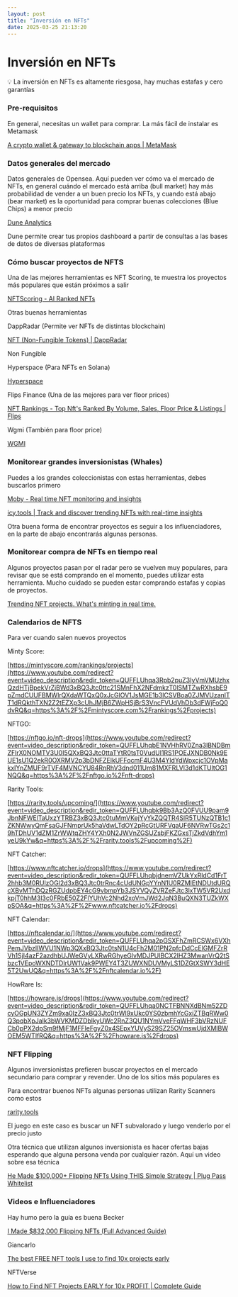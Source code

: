 ```yaml
---
layout: post
title: "Inversión en NFTs"
date: 2025-03-25 21:13:20
---
```


# Inversión en NFTs

<aside>
💡 La inversión en NFTs es altamente riesgosa, hay muchas estafas y cero garantías

</aside>

### **Pre-requisitos**

En general, necesitas un wallet para comprar. La más fácil de instalar es Metamask 

[A crypto wallet & gateway to blockchain apps | MetaMask](https://metamask.io/)

### Datos generales del mercado

Datos generales de Opensea. Aquí pueden ver cómo va el mercado de NFTs, en general cuándo el mercado está arriba (bull market) hay más probabilidad de vender a un buen precio los NFTs, y cuando está abajo (bear market) es la oportunidad para comprar buenas colecciones (Blue Chips) a menor precio

[Dune Analytics](https://dune.xyz/rchen8/opensea)

Dune permite crear tus propios dashboard a partir de consultas a las bases de datos de diversas plataformas

### Cómo buscar proyectos de NFTS

Una de las mejores herramientas es NFT Scoring, te muestra los proyectos más populares que están próximos a salir

[NFTScoring - AI Ranked NFTs](https://nftscoring.com/upcoming)

Otras buenas herramientas

DappRadar (Permite ver NFTs de distintas blockchain)

[NFT (Non-Fungible Tokens) | DappRadar](https://dappradar.com/nft)

Non Fungible

[](https://nonfungible.com/)

Hyperspace (Para NFTs en Solana)

[Hyperspace](https://hyperspace.xyz/)

Flips Finance (Una de las mejores para ver floor prices)

[NFT Rankings - Top Nft's Ranked By Volume, Sales, Floor Price & Listings | Flips](https://www.flips.finance/)

Wgmi (También para floor price)

[WGMI](https://wgmi.io/)

### Monitorear grandes inversionistas (Whales)

Puedes a los grandes coleccionistas con estas herramientas, debes buscarlos primero

[Moby - Real time NFT monitoring and insights](https://moby.gg/)

[icy.tools | Track and discover trending NFTs with real-time insights](https://icy.tools/)

Otra buena forma de encontrar proyectos es seguir a los influenciadores, en la parte de abajo encontrarás algunas personas.

### Monitorear compra de NFTs en tiempo real

Algunos proyectos pasan por el radar pero se vuelven muy populares, para revisar que se está comprando en el momento, puedes utilizar esta herramienta. Mucho cuidado se pueden estar comprando estafas y copias de proyectos.

[Trending NFT projects. What's minting in real time.](https://whatsminting.live/)

### Calendarios de NFTS

Para ver cuando salen nuevos proyectos

Minty Score:

[https://mintyscore.com/rankings/projects](https://www.youtube.com/redirect?event=video_description&redir_token=QUFFLUhqa3Rpb2puZ3IyVmVMUzhxQzdHTjBpekVrZjBWd3xBQ3Jtc0ttc21SMnFhX2NFdmkzT0lSMTZwRXhsbE9pZmdCUUFBMWlrQXdaWTQxQ0xJcGlOV1JsMGE1b3lCSVBoa0ZJMVUzanlTT1dRQkthTXN2Z2tEZXp3cUhJMjB6ZWpHSjBrS3VncFVUdVhDb3dFWjFoQ0dvRQ&q=https%3A%2F%2Fmintyscore.com%2Frankings%2Fprojects)

NFTGO:

[https://nftgo.io/nft-drops](https://www.youtube.com/redirect?event=video_description&redir_token=QUFFLUhqbE1NVHhRV0Zna3lBNDBmZFlrX0NOMTV3U0I5QXxBQ3Jtc0ttaTYtR0tsT0VudUI1RS1POEJXNDB0Nk9EUE1sU1Q2ekR0OXRMV2p3bDNFZElkUFFocmF4U3M4YldYdWpxcjc1OVpMakxIYnZMUF9rTVF4MVNCYU84RnRhV3dnd011Um81MXFRLVl3d1dKTUltOG1NQQ&q=https%3A%2F%2Fnftgo.io%2Fnft-drops)

Rarity Tools:

[https://rarity.tools/upcoming/](https://www.youtube.com/redirect?event=video_description&redir_token=QUFFLUhqbk9Bb3AzQ0FVUU9pam9JbnNFWElTaUxzYTRBZ3xBQ3Jtc0tuMmVKejYyYkZQQTR4SlR5TUNzQTB1c1ZKNWwyQmFsaGJFNmprUk5haVdwLTdOY2pRcGtURFVqaUF6NVRwTGs2c19hTDhUV1dZM1ZrWWtqZHY4YXh0N2JWVnZGSUZsbjFKZGxsTjZkdVdhYm1yeU9kYw&q=https%3A%2F%2Frarity.tools%2Fupcoming%2F)

NFT Catcher:

[https://www.nftcatcher.io/drops](https://www.youtube.com/redirect?event=video_description&redir_token=QUFFLUhqbjdnemVZUkYxRldCd1FrT2hhb3M0RUlzOGl2d3xBQ3Jtc0trRnc4cUdUNGpYYnN1U0RZMlEtNDUtdURQcXBvMThDQzRGZUdpbEY4cG9vbmpYb3JSYVQyZVRZeFJtc3lxTW5VR2UxdkpjT0hhM3l3c0FRbE50Z2FlYUhVc2Nhd2xoVmJWd2JqN3BuQXN3TUZkWXpSOA&q=https%3A%2F%2Fwww.nftcatcher.io%2Fdrops)

NFT Calendar:

[https://nftcalendar.io/](https://www.youtube.com/redirect?event=video_description&redir_token=QUFFLUhqa2pGSXFhZmRCSWx6VXhPemJVbzlIWVU1NWp3QXxBQ3Jtc0tsN1U4cFh2M01PN2pfcDdCcElGMFZrRVh1SjI4azF2azdhbUJWeGVyLXRwRGhyeGlvMDJPUlBCX2lHZ3MwanVrQ2tSbzc1VEpoWXNDTDlrUW1Vak9PWEY4T3ZUWXNDUVMyLS1DZGtXSWY3dHE5T2UwUQ&q=https%3A%2F%2Fnftcalendar.io%2F)

HowRare Is:

[https://howrare.is/drops](https://www.youtube.com/redirect?event=video_description&redir_token=QUFFLUhqa0NCTFBNNXdBNm52ZDcyOGpUN3ZYZm9xa0IzZ3xBQ3Jtc0trWl9xUkc0YS0zbmhYcGxiZTBqRWw0Q3pqbXpJalk3bWVKMDZDblkyUWc2RnZ3QU1NYmVveFFqWHF3bVRzNUFCb0pPX2dpSm9fMjF1MFFleFgyZ0x4SEpxYUVyS29SZ25OVmswUjdXMlBWOEM5WTlfRQ&q=https%3A%2F%2Fhowrare.is%2Fdrops)

### NFT Flipping

Algunos inversionistas prefieren buscar proyectos en el mercado secundario para comprar y revender. Uno de los sitios más populares es 

[](https://opensea.io/)

Para encontrar buenos NFTs algunas personas utilizan Rarity Scanners como estos

[rarity.tools](https://rarity.tools/)

[](https://raritysniffer.com/)

El juego en este caso es buscar un NFT subvalorado y luego venderlo por el precio justo

Otra técnica que utilizan algunos inversionista es hacer ofertas bajas esperando que alguna persona venda por cualquier razón. Aquí un video sobre esa técnica

[He Made $100,000+ Flipping NFTs Using THIS Simple Strategy | Plug Pass Whitelist](https://www.youtube.com/watch?v=JR2oJoXUA8o)

### Videos e Influenciadores

Hay humo pero la guía es buena Becker

[I Made $832,000 Flipping NFTs (Full Advanced Guide)](https://www.youtube.com/watch?v=HIf2ecpTQ0A)

Giancarlo

[The best FREE NFT tools I use to find 10x projects early](https://www.youtube.com/watch?v=YLQ72Tjl1ak)

NFTVerse

[How to Find NFT Projects EARLY for 10x PROFIT | Complete Guide](https://www.youtube.com/watch?v=FqUqe-xdEo0)